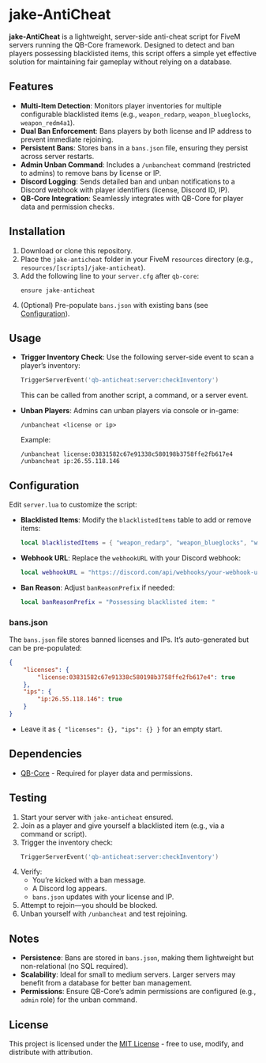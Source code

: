 # jake-AntiCheat

**jake-AntiCheat** is a lightweight, server-side anti-cheat script for FiveM servers running the QB-Core framework. Designed to detect and ban players possessing blacklisted items, this script offers a simple yet effective solution for maintaining fair gameplay without relying on a database.

## Features
- **Multi-Item Detection**: Monitors player inventories for multiple configurable blacklisted items (e.g., `weapon_redarp`, `weapon_blueglocks`, `weapon_redm4a1`).
- **Dual Ban Enforcement**: Bans players by both license and IP address to prevent immediate rejoining.
- **Persistent Bans**: Stores bans in a `bans.json` file, ensuring they persist across server restarts.
- **Admin Unban Command**: Includes a `/unbancheat` command (restricted to admins) to remove bans by license or IP.
- **Discord Logging**: Sends detailed ban and unban notifications to a Discord webhook with player identifiers (license, Discord ID, IP).
- **QB-Core Integration**: Seamlessly integrates with QB-Core for player data and permission checks.

## Installation
1. Download or clone this repository.
2. Place the `jake-anticheat` folder in your FiveM `resources` directory (e.g., `resources/[scripts]/jake-anticheat`).
3. Add the following line to your `server.cfg` after `qb-core`:
   ```
   ensure jake-anticheat
   ```
4. (Optional) Pre-populate `bans.json` with existing bans (see [Configuration](#configuration)).

## Usage
- **Trigger Inventory Check**: Use the following server-side event to scan a player’s inventory:
  ```lua
  TriggerServerEvent('qb-anticheat:server:checkInventory')
  ```
  This can be called from another script, a command, or a server event.

- **Unban Players**: Admins can unban players via console or in-game:
  ```
  /unbancheat <license or ip>
  ```
  Example:
  ```
  /unbancheat license:03831582c67e91338c580198b3758ffe2fb617e4
  /unbancheat ip:26.55.118.146
  ```

## Configuration
Edit `server.lua` to customize the script:
- **Blacklisted Items**: Modify the `blacklistedItems` table to add or remove items:
  ```lua
  local blacklistedItems = { "weapon_redarp", "weapon_blueglocks", "weapon_redm4a1" }
  ```
- **Webhook URL**: Replace the `webhookURL` with your Discord webhook:
  ```lua
  local webhookURL = "https://discord.com/api/webhooks/your-webhook-url-here"
  ```
- **Ban Reason**: Adjust `banReasonPrefix` if needed:
  ```lua
  local banReasonPrefix = "Possessing blacklisted item: "
  ```

### bans.json
The `bans.json` file stores banned licenses and IPs. It’s auto-generated but can be pre-populated:
```json
{
    "licenses": {
        "license:03831582c67e91338c580198b3758ffe2fb617e4": true
    },
    "ips": {
        "ip:26.55.118.146": true
    }
}
```
- Leave it as `{ "licenses": {}, "ips": {} }` for an empty start.

## Dependencies
- [QB-Core](https://github.com/qbcore-framework/qb-core) - Required for player data and permissions.

## Testing
1. Start your server with `jake-anticheat` ensured.
2. Join as a player and give yourself a blacklisted item (e.g., via a command or script).
3. Trigger the inventory check:
   ```lua
   TriggerServerEvent('qb-anticheat:server:checkInventory')
   ```
4. Verify:
   - You’re kicked with a ban message.
   - A Discord log appears.
   - `bans.json` updates with your license and IP.
5. Attempt to rejoin—you should be blocked.
6. Unban yourself with `/unbancheat` and test rejoining.

## Notes
- **Persistence**: Bans are stored in `bans.json`, making them lightweight but non-relational (no SQL required).
- **Scalability**: Ideal for small to medium servers. Larger servers may benefit from a database for better ban management.
- **Permissions**: Ensure QB-Core’s admin permissions are configured (e.g., `admin` role) for the unban command.


## License
This project is licensed under the [MIT License](LICENSE) - free to use, modify, and distribute with attribution.
